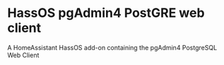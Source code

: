 # HassOS pgAdmin4 PostGRE web client
A HomeAssistant HassOS add-on containing the pgAdmin4 PostgreSQL Web Client
